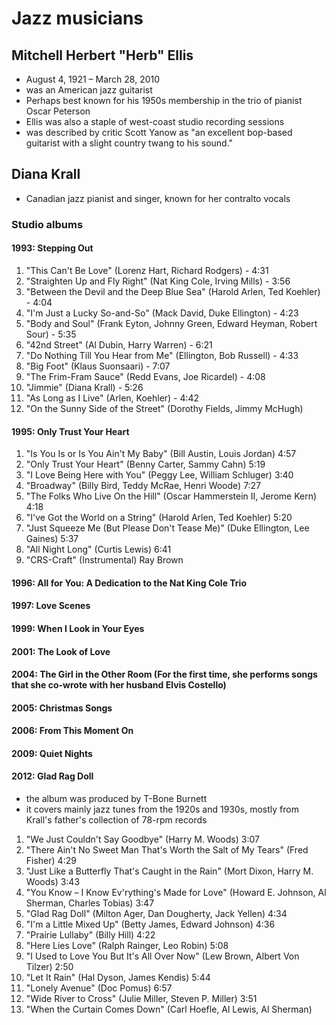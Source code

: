 # Jazz musicians

## Mitchell Herbert "Herb" Ellis 
* August 4, 1921 – March 28, 2010
* was an American jazz guitarist
* Perhaps best known for his 1950s membership in the trio of pianist Oscar Peterson
* Ellis was also a staple of west-coast studio recording sessions
* was described by critic Scott Yanow as "an excellent bop-based guitarist with a slight country twang to his sound."


## Diana Krall
* Canadian jazz pianist and singer, known for her contralto vocals

### Studio albums
#### 1993: Stepping Out
1. "This Can't Be Love" (Lorenz Hart, Richard Rodgers) - 4:31
2. "Straighten Up and Fly Right" (Nat King Cole, Irving Mills) - 3:56
3. "Between the Devil and the Deep Blue Sea" (Harold Arlen, Ted Koehler) - 4:04
4. "I'm Just a Lucky So-and-So" (Mack David, Duke Ellington) - 4:23
5. "Body and Soul" (Frank Eyton, Johnny Green, Edward Heyman, Robert Sour) - 5:35
6. "42nd Street" (Al Dubin, Harry Warren) - 6:21
7. "Do Nothing Till You Hear from Me" (Ellington, Bob Russell) - 4:33
8. "Big Foot" (Klaus Suonsaari) - 7:07
9. "The Frim-Fram Sauce" (Redd Evans, Joe Ricardel) - 4:08
10. "Jimmie" (Diana Krall) - 5:26
11. "As Long as I Live" (Arlen, Koehler) - 4:42
12. "On the Sunny Side of the Street" (Dorothy Fields, Jimmy McHugh) 

#### 1995: Only Trust Your Heart
1. "Is You Is or Is You Ain't My Baby" (Bill Austin, Louis Jordan) 4:57
2. "Only Trust Your Heart" (Benny Carter, Sammy Cahn) 5:19
3. "I Love Being Here with You" (Peggy Lee, William Schluger) 3:40
4. "Broadway" (Billy Bird, Teddy McRae, Henri Woode) 7:27
5. "The Folks Who Live On the Hill" (Oscar Hammerstein II, Jerome Kern) 4:18
6. "I've Got the World on a String" (Harold Arlen, Ted Koehler) 5:20
7. "Just Squeeze Me (But Please Don't Tease Me)" (Duke Ellington, Lee Gaines) 5:37
8. "All Night Long" (Curtis Lewis) 6:41
9. "CRS-Craft" (Instrumental) Ray Brown

#### 1996: All for You: A Dedication to the Nat King Cole Trio

#### 1997: Love Scenes

#### 1999: When I Look in Your Eyes

#### 2001: The Look of Love

#### 2004: The Girl in the Other Room (For the first time, she performs songs that she co-wrote with her husband Elvis Costello)

#### 2005: Christmas Songs

#### 2006: From This Moment On

#### 2009: Quiet Nights

#### 2012: Glad Rag Doll
* the album was produced by T-Bone Burnett
* it covers mainly jazz tunes from the 1920s and 1930s, mostly from Krall's father's collection of 78-rpm records
1. "We Just Couldn't Say Goodbye" (Harry M. Woods) 3:07
2. "There Ain't No Sweet Man That's Worth the Salt of My Tears" (Fred Fisher) 4:29
3. "Just Like a Butterfly That's Caught in the Rain" (Mort Dixon, Harry M. Woods) 3:43
4. "You Know – I Know Ev'rything's Made for Love" (Howard E. Johnson, Al Sherman, Charles Tobias) 3:47
5. "Glad Rag Doll" (Milton Ager, Dan Dougherty, Jack Yellen) 4:34
6. "I'm a Little Mixed Up" (Betty James, Edward Johnson) 4:36
7. "Prairie Lullaby" (Billy Hill) 4:22
8. "Here Lies Love" (Ralph Rainger, Leo Robin) 5:08
9. "I Used to Love You But It's All Over Now" (Lew Brown, Albert Von Tilzer) 2:50
10. "Let It Rain" (Hal Dyson, James Kendis) 5:44
11. "Lonely Avenue" (Doc Pomus) 6:57
12. "Wide River to Cross" (Julie Miller, Steven P. Miller) 3:51
13. "When the Curtain Comes Down" (Carl Hoefle, Al Lewis, Al Sherman)